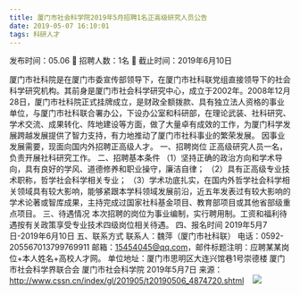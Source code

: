 ```yaml
---
title: 厦门市社会科学院2019年5月招聘1名正高级研究人员公告
date: 2019-05-07 16:10:01
tags: 科研人才
---
```

发布时间：05.06   🌟   招聘人数：1名   🌈   截止时间：2019年6月10日
<!-- more -->
厦门市社科院是在厦门市委宣传部领导下，在厦门市社科联党组直接领导下的社会科学研究机构。其前身是厦门市社会科学研究中心，成立于2002年。2008年12月28日，厦门市社科院正式挂牌成立，是财政全额拨款、具有独立法人资格的事业单位，与厦门市社科联合署办公，下设办公室和科研部，在理论武装、社科研究、学术交流、成果转化、阵地建设等方面，做了大量卓有成效的工作，为厦门科学发展跨越发展提供了智力支持，有力地推动了厦门市社科事业的繁荣发展。
因事业发展需要，现面向国内外招聘正高级人才。
一、招聘岗位
正高级研究人员一名，负责开展社科研究工作。
二、招聘基本条件
（1）坚持正确的政治方向和学术导向，具有良好的学风、道德修养和职业操守，廉洁自律；
（2）具有正高级专业技术职称，哲学社会科学相关专业；
（3）学术功底扎实，在国内外哲学社会科学相关领域具有较大影响，能够紧跟本学科领域发展前沿，近五年发表过有较大影响的学术论著或智库成果，主持完成过国家社科基金项目、教育部项目或其他省部级重点项目。
三、待遇情况
本次招聘的岗位为事业编制，实行聘用制。工资和福利待遇按有关政策享受专业技术四级岗位相关待遇。
四、报名时间
2019年5月7日-2019年6月10日
五、联系方式
联系人：魏萍（厦门市社科联）
电话：0592-205567013799769911
邮箱：15454045@qq.com，邮件标题注明：应聘某某岗位+本人姓名+高校人才网。
单位地址：厦门市思明区大连兴馆巷1号崇德楼
厦门市社会科学界联合会
厦门市社会科学院
2019年5月7日
来源：
http://www.cssn.cn/index/gl/201905/t20190506_4874720.shtml
 
 ![](https://cdn.weiweiblog.cn/20181015134814.png)